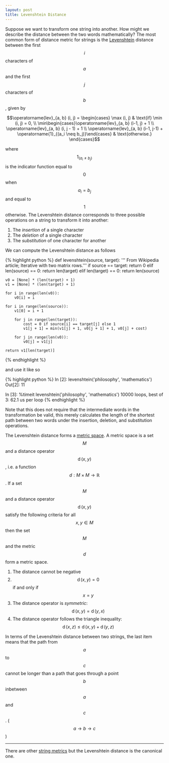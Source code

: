 ```yaml
---
layout: post
title: Levenshtein Distance
---
```


Suppose we want to transform one string into another. How might we describe the distance between the two words mathematically? The most common form of distance metric for strings is the [Levenshtein](https://en.wikipedia.org/wiki/Levenshtein_distance) distance between the first $$i$$ characters of $$a$$ and the first $$j$$ characters of $$b$$, given by

$$\operatorname{lev}_{a, b} (i, j) = \begin{cases} \max (i, j) & \text{if} \min (i, j) = 0, \\ \min\begin{cases}\operatorname{lev}_{a, b} (i-1, j) + 1 \\ \operatorname{lev}_{a, b} (i, j - 1) + 1 \\ \operatorname{lev}_{a, b} (i-1, j-1) + \operatorname{1}_{(a_i \neq b_j)}\end{cases} & \text{otherwise.} \end{cases}$$

where $$\operatorname{1}_{(a_i \neq b_j)}$$ is the indicator function equal to $$0$$ when $$a_i = b_j$$ and equal to $$1$$ otherwise. The Levenshtein distance corresponds to three possible operations on a string to transform it into another:

1. The *insertion* of a single character
2. The *deletion* of a single character
3. The *substitution* of one character for another

We can compute the Levenshtein distance as follows

{% highlight python %}
def levenshtein(source, target):
    ''' From Wikipedia article; Iterative with two matrix rows.'''
    if source == target:
        return 0
    elif len(source) == 0:
        return len(target)
    elif len(target) == 0:
        return len(source)

    v0 = [None] * (len(target) + 1)
    v1 = [None] * (len(target) + 1)

    for i in range(len(v0)):
        v0[i] = i

    for i in range(len(source)):
        v1[0] = i + 1

        for j in range(len(target)):
            cost = 0 if source[i] == target[j] else 1
            v1[j + 1] = min(v1[j] + 1, v0[j + 1] + 1, v0[j] + cost)

        for j in range(len(v0)):
            v0[j] = v1[j]

    return v1[len(target)]
{% endhighlight %}

and use it like so

{% highlight python %}
In [2]: levenshtein('philosophy', 'mathematics')
Out[2]: 11

In [3]: %timeit levenshtein('philosophy', 'mathematics')
10000 loops, best of 3: 62.1 us per loop
{% endhighlight %}

Note that this does not require that the intermediate words in the transformation be valid, this merely calculates the length of the shortest path between two words under the insertion, deletion, and substitution operations.

The Levenshtein distance forms a [metric space](https://en.wikipedia.org/wiki/Metric_space). A metric space is a set $$M$$ and a distance operator $$\operatorname{d}(x, y)$$, i.e. a function $$d: M \times M \to \mathbb{R}$$. If a set $$M$$ and a distance operator $$\operatorname{d}(x, y)$$ satisfy the following criteria for all $$x, y \in M$$ then the set $$M$$ and the metric $$d$$ form a metric space.

1. The distance cannot be negative
2. $$\operatorname{d}(x, y) = 0$$ if and only if $$x = y$$
3. The distance operator is *symmetric*: $$\operatorname{d}(x, y) = \operatorname{d}(y, x)$$
4. The distance operator follows the triangle inequality: $$\operatorname{d}(x, z) \leq \operatorname{d}(x, y) + \operatorname{d}(y, z)$$

In terms of the Levenshtein distance between two strings, the last item means that the path from $$a$$ to $$c$$ cannot be longer than a path that goes through a point $$b$$ inbetween $$a$$ and $$c$$. ($$a \to b \to c$$)

---

There are other [string metrics](https://en.wikipedia.org/wiki/String_metric) but the Levenshtein distance is the canonical one.
